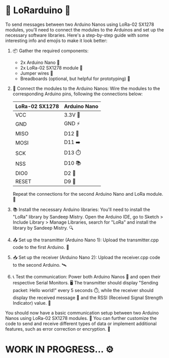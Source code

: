 # 📡 LoRarduino 🤖

To send messages between two Arduino Nanos using LoRa-02 SX1278 modules, you'll need to connect the modules to the Arduinos and set up the necessary software libraries. Here's a step-by-step guide with some interesting info and emojis to make it look better:

1. 📦 Gather the required components:
   - 2x Arduino Nano 🧠
   - 2x LoRa-02 SX1278 module 📡
   - Jumper wires 🌈
   - Breadboards (optional, but helpful for prototyping) 🍞

2. 🔌 Connect the modules to the Arduino Nanos:
   Wire the modules to the corresponding Arduino pins, following the connections below:

   LoRa-02 SX1278 | Arduino Nano
   ---------------|--------------
   VCC            | 3.3V 🔋
   GND            | GND ⚡
   MISO           | D12 🔄
   MOSI           | D11 ➡️
   SCK            | D13 ⏱️
   NSS            | D10 📚
   DIO0           | D2 🚪
   RESET          | D9 🔄

   Repeat the connections for the second Arduino Nano and LoRa module. 🔄

3. 📚 Install the necessary Arduino libraries:
   You'll need to install the "LoRa" library by Sandeep Mistry. Open the Arduino IDE, go to Sketch > Include Library > Manage Libraries, search for "LoRa" and install the library by Sandeep Mistry. 🔍

4. 📤 Set up the transmitter (Arduino Nano 1):
   Upload the transmitter.cpp code to the first Arduino. 🚀
   
5. 📥 Set up the receiver (Arduino Nano 2):
   Upload the receiver.cpp code to the second Arduino. 🛰️
   
6. 📞 Test the communication:
   Power both Arduino Nanos 🔌 and open their respective Serial Monitors. 🖥️ The transmitter should display "Sending packet: Hello world!" every 5 seconds ⏱️, while the receiver should display the received message 📨 and the RSSI (Received Signal Strength Indicator) value. 📶

You should now have a basic communication setup between two Arduino Nanos using LoRa-02 SX1278 modules. 🎉 You can further customize the code to send and receive different types of data or implement additional features, such as error correction or encryption. 🔐

# WORK IN PROGRESS... ⚙️
